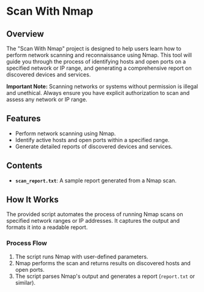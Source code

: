 # Scan With Nmap

## Overview
The "Scan With Nmap" project is designed to help users learn how to perform network scanning and reconnaissance using Nmap. This tool will guide you through the process of identifying hosts and open ports on a specified network or IP range, and generating a comprehensive report on discovered devices and services.

**Important Note:** Scanning networks or systems without permission is illegal and unethical. Always ensure you have explicit authorization to scan and assess any network or IP range.

## Features
- Perform network scanning using Nmap.
- Identify active hosts and open ports within a specified range.
- Generate detailed reports of discovered devices and services.

## Contents
- **`scan_report.txt`**: A sample report generated from a Nmap scan.

## How It Works
The provided script automates the process of running Nmap scans on specified network ranges or IP addresses. It captures the output and formats it into a readable report.

### Process Flow
1. The script runs Nmap with user-defined parameters.
2. Nmap performs the scan and returns results on discovered hosts and open ports.
3. The script parses Nmap's output and generates a report (`report.txt` or similar).
